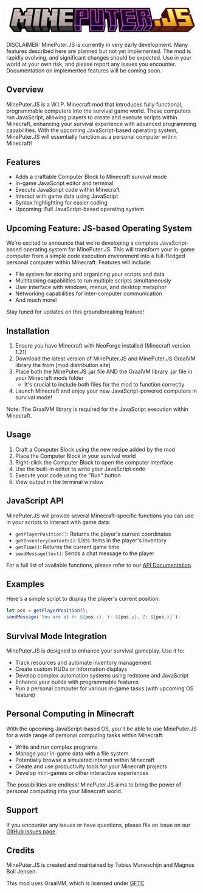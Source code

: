 

![Minecraft JS](./blockbench/images/minecraft_title.png)


DISCLAIMER: MinePuter.JS is currently in very early development. Many features described here are planned but not yet implemented. The mod is rapidly evolving, and significant changes should be expected. Use in your world at your own risk, and please report any issues you encounter. Documentation on implemented features will be coming soon.


## Overview
MinePuter.JS is a W.I.P. Minecraft mod that introduces fully functional, programmable computers into the survival game world. These computers run JavaScript, allowing players to create and execute scripts within Minecraft, enhancing your survival experience with advanced programming capabilities. With the upcoming JavaScript-based operating system, MinePuter.JS will essentially function as a personal computer within Minecraft!

## Features
- Adds a craftable Computer Block to Minecraft survival mode
- In-game JavaScript editor and terminal
- Execute JavaScript code within Minecraft
- Interact with game data using JavaScript
- Syntax highlighting for easier coding
- Upcoming: Full JavaScript-based operating system

## Upcoming Feature: JS-based Operating System
We're excited to announce that we're developing a complete JavaScript-based operating system for MinePuter.JS. This will transform your in-game computer from a simple code execution environment into a full-fledged personal computer within Minecraft. Features will include:

- File system for storing and organizing your scripts and data
- Multitasking capabilities to run multiple scripts simultaneously
- User interface with windows, menus, and desktop metaphor
- Networking capabilities for inter-computer communication
- And much more!

Stay tuned for updates on this groundbreaking feature!

## Installation
1. Ensure you have Minecraft with NeoForge installed (Minecraft version 1.21)
2. Download the latest version of MinePuter.JS and MinePuter.JS GraalVM library the  from [mod distribution site]
3. Place both the MinePuter.JS .jar file AND the GraalVM library .jar file in your Minecraft mods folder
   - It's crucial to include both files for the mod to function correctly
4. Launch Minecraft and enjoy your new JavaScript-powered computers in survival mode!

Note: The GraalVM library is required for the JavaScript execution within Minecraft.

## Usage
1. Craft a Computer Block using the new recipe added by the mod
2. Place the Computer Block in your survival world
3. Right-click the Computer Block to open the computer interface
4. Use the built-in editor to write your JavaScript code
5. Execute your code using the "Run" button
6. View output in the terminal window

## JavaScript API
MinePuter.JS will provide several Minecraft-specific functions you can use in your scripts to interact with game data:

- `getPlayerPosition()`: Returns the player's current coordinates
- `getInventoryContents()`: Lists items in the player's inventory
- `getTime()`: Returns the current game time
- `sendMessage(text)`: Sends a chat message to the player

For a full list of available functions, please refer to our [API Documentation](link-to-api-docs).

## Examples
Here's a simple script to display the player's current position:

```javascript
let pos = getPlayerPosition();
sendMessage(`You are at X: ${pos.x}, Y: ${pos.y}, Z: ${pos.z}`);
```

## Survival Mode Integration
MinePuter.JS is designed to enhance your survival gameplay. Use it to:
- Track resources and automate inventory management
- Create custom HUDs or information displays
- Develop complex automation systems using redstone and JavaScript
- Enhance your builds with programmable features
- Run a personal computer for various in-game tasks (with upcoming OS feature)

## Personal Computing in Minecraft
With the upcoming JavaScript-based OS, you'll be able to use MinePuter.JS for a wide range of personal computing tasks within Minecraft:

- Write and run complex programs
- Manage your in-game data with a file system
- Potentially browse a simulated internet within Minecraft
- Create and use productivity tools for your Minecraft projects
- Develop mini-games or other interactive experiences

The possibilities are endless! MinePuter.JS aims to bring the power of personal computing into your Minecraft world.

## Support
If you encounter any issues or have questions, please file an issue on our [GitHub Issues page](link-to-github-issues).


## Credits
MinePuter.JS is created and maintained by Tobias Maneschijn and Magnus Boll Jensen.

This mod uses GraalVM, which is licensed under [GFTC](https://www.oracle.com/downloads/licenses/graal-free-license.html)
